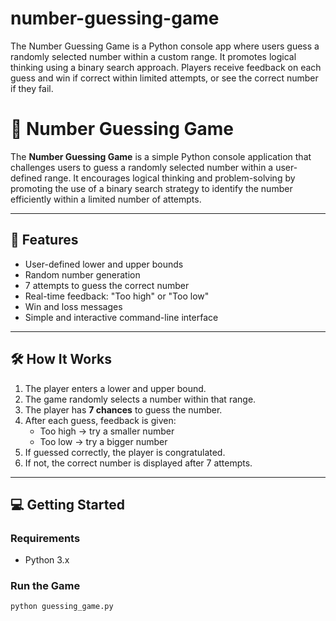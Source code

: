 # number-guessing-game
The Number Guessing Game is a Python console app where users guess a randomly selected number within a custom range. It promotes logical thinking using a binary search approach. Players receive feedback on each guess and win if correct within limited attempts, or see the correct number if they fail.
# 🎯 Number Guessing Game

The **Number Guessing Game** is a simple Python console application that challenges users to guess a randomly selected number within a user-defined range. It encourages logical thinking and problem-solving by promoting the use of a binary search strategy to identify the number efficiently within a limited number of attempts.

---

## 📌 Features

- User-defined lower and upper bounds
- Random number generation
- 7 attempts to guess the correct number
- Real-time feedback: "Too high" or "Too low"
- Win and loss messages
- Simple and interactive command-line interface

---

## 🛠️ How It Works

1. The player enters a lower and upper bound.
2. The game randomly selects a number within that range.
3. The player has **7 chances** to guess the number.
4. After each guess, feedback is given:
   - Too high → try a smaller number
   - Too low → try a bigger number
5. If guessed correctly, the player is congratulated.
6. If not, the correct number is displayed after 7 attempts.

---

## 💻 Getting Started

### Requirements

- Python 3.x

### Run the Game

```bash
python guessing_game.py
